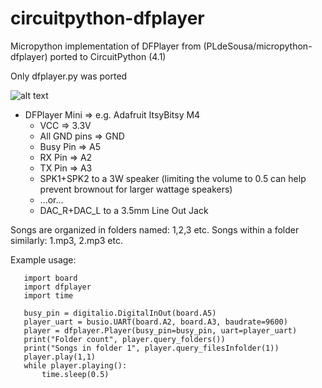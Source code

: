 # circuitpython-dfplayer

Micropython implementation of DFPlayer from (PLdeSousa/micropython-dfplayer) ported to CircuitPython (4.1)

Only dfplayer.py was ported

![alt text](550px-Miniplayer_pin_map.png)

* DFPlayer Mini     => e.g. Adafruit ItsyBitsy M4 
    * VCC           => 3.3V 
    * All GND pins  => GND
    * Busy Pin      => A5
    * RX Pin        => A2
    * TX Pin        => A3
    * SPK1+SPK2 to a 3W speaker (limiting the volume to 0.5 can help prevent brownout for larger wattage speakers)
    * ...or...
    * DAC_R+DAC_L to a 3.5mm Line Out Jack
    
    
 Songs are organized in folders named: 1,2,3 etc.
 Songs within  a folder similarly: 1.mp3, 2.mp3 etc.
 
 Example usage:
 ```
    import board
    import dfplayer
    import time
    
    busy_pin = digitalio.DigitalInOut(board.A5)
    player_uart = busio.UART(board.A2, board.A3, baudrate=9600)
    player = dfplayer.Player(busy_pin=busy_pin, uart=player_uart)
    print("Folder count", player.query_folders())
    print("Songs in folder 1", player.query_filesInfolder(1))
    player.play(1,1)
    while player.playing():
        time.sleep(0.5)
 ```
    
    





